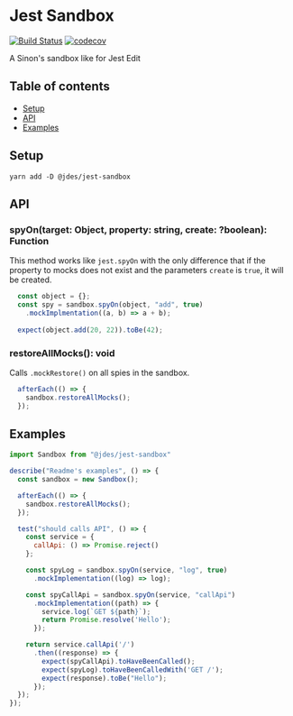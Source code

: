 # Jest Sandbox

[![Build Status](https://travis-ci.org/jeandesravines/jest-sandbox.svg)](https://travis-ci.org/jeandesravines/jest-sandbox)
[![codecov](https://codecov.io/gh/jeandesravines/jest-sandbox/branch/master/graph/badge.svg)](https://codecov.io/gh/jeandesravines/jest-sandbox)

A Sinon's sandbox like for Jest Edit

## Table of contents

* [Setup](#setup)
* [API](#api)
* [Examples](#examples)


## Setup

```shell
yarn add -D @jdes/jest-sandbox
```

## API

### spyOn(target: Object, property: string, create: ?boolean): Function 

This method works like `jest.spyOn` with the only difference that 
if the property to mocks does not exist and the parameters `create` is `true`, it will be created.

```javascript
  const object = {};
  const spy = sandbox.spyOn(object, "add", true)
    .mockImplmentation((a, b) => a + b);
    
  expect(object.add(20, 22)).toBe(42);
```

### restoreAllMocks(): void

Calls `.mockRestore()` on all spies in the sandbox.  

```javascript
  afterEach(() => {
    sandbox.restoreAllMocks();
  });
```

## Examples

```javascript
import Sandbox from "@jdes/jest-sandbox"

describe("Readme's examples", () => {
  const sandbox = new Sandbox();

  afterEach(() => {
    sandbox.restoreAllMocks();
  });

  test("should calls API", () => {
    const service = {
      callApi: () => Promise.reject()
    };

    const spyLog = sandbox.spyOn(service, "log", true)
      .mockImplementation((log) => log);

    const spyCallApi = sandbox.spyOn(service, "callApi")
      .mockImplementation((path) => {
        service.log(`GET ${path}`);
        return Promise.resolve('Hello');
      });

    return service.callApi('/')
      .then((response) => {
        expect(spyCallApi).toHaveBeenCalled();
        expect(spyLog).toHaveBeenCalledWith('GET /');
        expect(response).toBe("Hello");
      });
  });
});
```
